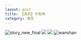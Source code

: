 ```yaml
---
layout: post
title: 【演员】于和伟
category: 演员
---
```

![story_new_final](http://rjbwi03xh.hd-bkt.clouddn.com/img/story_new_final_0322.png)
![](http://rjbwi03xh.hd-bkt.clouddn.com/img/yuhewei-0316-1.PNG)
![](http://rjbwi03xh.hd-bkt.clouddn.com/img/yuhewei-0316-2.PNG)
![wanshan](http://rjbwi03xh.hd-bkt.clouddn.com/img/wanshan.png)

  




